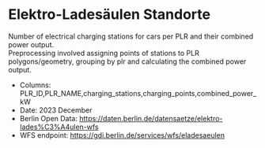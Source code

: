 # Elektro-Ladesäulen Standorte
Number of electrical charging stations for cars per PLR and their combined power output.  
Preprocessing involved assigning points of stations to PLR polygons/geometry, grouping by plr and calculating the combined power output.

- Columns: PLR_ID,PLR_NAME,charging_stations,charging_points,combined_power_kW
- Date: 2023 December
- Berlin Open Data: https://daten.berlin.de/datensaetze/elektro-lades%C3%A4ulen-wfs
- WFS endpoint: https://gdi.berlin.de/services/wfs/eladesaeulen